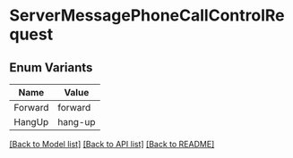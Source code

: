 # ServerMessagePhoneCallControlRequest

## Enum Variants

| Name | Value |
|---- | -----|
| Forward | forward |
| HangUp | hang-up |


[[Back to Model list]](../README.md#documentation-for-models) [[Back to API list]](../README.md#documentation-for-api-endpoints) [[Back to README]](../README.md)


